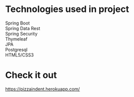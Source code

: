 # Technologies used in project
Spring Boot  
Spring Data Rest  
Spring Security  
Thymeleaf  
JPA  
Postgresql  
HTML5/CSS3  

# Check it out
https://pizzaindent.herokuapp.com/
